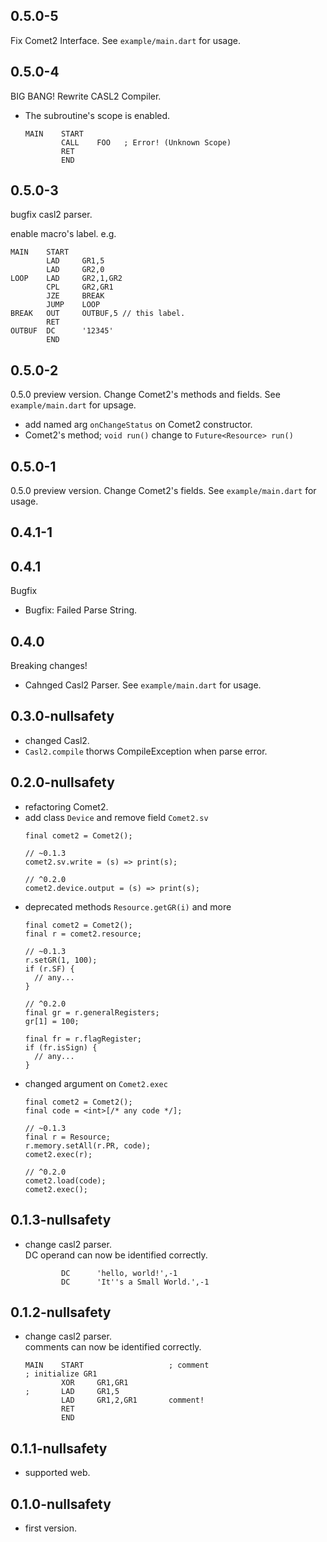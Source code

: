 ## 0.5.0-5
Fix Comet2 Interface.
See `example/main.dart` for usage.

## 0.5.0-4
BIG BANG!
Rewrite CASL2 Compiler.
- The subroutine's scope is enabled.
  ```
  MAIN    START
          CALL    FOO   ; Error! (Unknown Scope)
          RET
          END
  ```

## 0.5.0-3
bugfix casl2 parser.

enable macro's label.
e.g.
```
MAIN    START
        LAD     GR1,5
        LAD     GR2,0
LOOP    LAD     GR2,1,GR2
        CPL     GR2,GR1
        JZE     BREAK
        JUMP    LOOP
BREAK   OUT     OUTBUF,5 // this label.
        RET
OUTBUF  DC      '12345'
        END
```

## 0.5.0-2
0.5.0 preview version.
Change Comet2's methods and fields.
See `example/main.dart` for upsage.

- add named arg `onChangeStatus` on Comet2 constructor.
- Comet2's method; `void run()` change to `Future<Resource> run()`

## 0.5.0-1
0.5.0 preview version.
Change Comet2's fields.
See `example/main.dart` for usage.

## 0.4.1-1
## 0.4.1
Bugfix

- Bugfix: Failed Parse String.

## 0.4.0
Breaking changes!

- Cahnged Casl2 Parser.
  See `example/main.dart` for usage.

## 0.3.0-nullsafety
- changed Casl2.
- `Casl2.compile` thorws CompileException
  when parse error.
## 0.2.0-nullsafety
- refactoring Comet2.
- add class `Device` and remove field `Comet2.sv`
  ```
  final comet2 = Comet2();

  // ~0.1.3
  comet2.sv.write = (s) => print(s);

  // ^0.2.0
  comet2.device.output = (s) => print(s);
  ```
- deprecated methods `Resource.getGR(i)` and more
  ```
  final comet2 = Comet2();
  final r = comet2.resource;

  // ~0.1.3
  r.setGR(1, 100);
  if (r.SF) {
    // any...
  }

  // ^0.2.0
  final gr = r.generalRegisters;
  gr[1] = 100;

  final fr = r.flagRegister;
  if (fr.isSign) {
    // any...
  }
  ```
- changed argument on `Comet2.exec`
  ```
  final comet2 = Comet2();
  final code = <int>[/* any code */];

  // ~0.1.3
  final r = Resource;
  r.memory.setAll(r.PR, code);
  comet2.exec(r);

  // ^0.2.0
  comet2.load(code);
  comet2.exec();
  ```

## 0.1.3-nullsafety
- change casl2 parser.  
  DC operand can now be identified correctly.
  ```
          DC      'hello, world!',-1
          DC      'It''s a Small World.',-1
  ```

## 0.1.2-nullsafety
- change casl2 parser.  
  comments can now be identified correctly.
  ```
  MAIN    START                   ; comment
  ; initialize GR1
          XOR     GR1,GR1
  ;       LAD     GR1,5
          LAD     GR1,2,GR1       comment!
          RET
          END
  ```

## 0.1.1-nullsafety
- supported web.

## 0.1.0-nullsafety

- first version.
